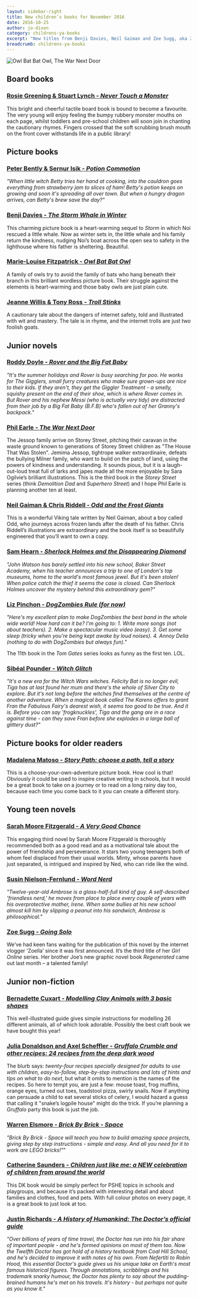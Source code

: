 ```yaml
---
layout: sidebar-right
title: New children’s books for November 2016
date: 2016-10-25
author: jo-dixon
category: childrens-ya-books
excerpt: "New titles from Benji Davies, Neil Gaiman and Zoe Sugg, aka Zoella"
breadcrumb: childrens-ya-books
---
```


![Owl Bat Bat Owl, The War Next Door](/images/featured/featured-nov-childrens-ya.jpg)

## Board books

<h3><a href="https://suffolk.spydus.co.uk/cgi-bin/spydus.exe/ENQ/OPAC/BIBENQ/6685129?QRY=CTIBIB%3C%20IRN(1626240)&QRYTEXT=Never%20Touch%20a%20Monster">Rosie Greening &amp; Stuart Lynch - <cite>Never Touch a Monster</cite></a></h3>

This bright and cheerful tactile board book is bound to become a favourite. The very young will enjoy feeling the bumpy rubbery monster mouths on each page, whilst toddlers and pre-school children will soon join in chanting the cautionary rhymes.  Fingers crossed that the soft scrubbing brush mouth on the front cover withstands life in a public library!

## Picture books

<h3><a href="https://suffolk.spydus.co.uk/cgi-bin/spydus.exe/ENQ/OPAC/BIBENQ?ENTRY_NAME=TI&ENTRY=potion+commotion&ENTRY1_OPER=%2B&ENTRY2_NAME=AU&ENTRY2=peter+bently&ENTRY2_TYPE=K&ENTRY3_NAME=SU&ENTRY3=&ENTRY_TYPE=K&ENTRY3_OPER=%2B&NRECS=20&SORTS=HBT.SOVR&SEARCH_FORM=%2Fcgi-bin%2Fspydus.exe%2FMSGTRN%2FOPAC%2FBSEARCH&CF=GEN&ISGLB=0&GQ=potion+commotion">Peter Bently &amp; Sernur Isik - <cite>Potion Commotion</cite></a></h3>

*"When little witch Betty tries her hand at cooking, into the cauldron goes everything from strawberry jam to slices of ham! Betty's potion keeps on growing and soon it's spreading all over town. But when a hungry dragon arrives, can Betty's brew save the day?"*

<h3><a href="https://suffolk.spydus.co.uk/cgi-bin/spydus.exe/ENQ/OPAC/BIBENQ/6695385?QRY=CTIBIB%3C%20IRN(67942632)&QRYTEXT=The%20storm%20whale%20in%20winter">Benji Davies - <cite>The Storm Whale in Winter</cite></a></h3>

This charming picture book is a heart-warming sequel to <cite>Storm</cite> in which Noi rescued a little whale. Now as winter sets in, the little whale and his family return the kindness, nudging Noi’s boat across the open sea to safety in the lighthouse where his father is sheltering. Beautiful.

<h3><a href="https://suffolk.spydus.co.uk/cgi-bin/spydus.exe/ENQ/OPAC/BIBENQ/6696465?QRY=CTIBIB%3C%20IRN(65784045)&QRYTEXT=Owl%20bat%20bat%20owl">Marie-Louise Fitzpatrick - <cite>Owl Bat Bat Owl</cite></a></h3>

A family of owls try to avoid the family of bats who hang beneath their branch in this brilliant wordless picture book. Their struggle against the elements is heart-warming and those baby owls are just plain cute.

<h3><a href="https://suffolk.spydus.co.uk/cgi-bin/spydus.exe/ENQ/OPAC/BIBENQ/6698565?QRY=CTIBIB%3C%20IRN(69495622)&QRYTEXT=Troll%20stinks">Jeanne Willis &amp; Tony Ross - <cite>Troll Stinks</cite></a></h3>

A cautionary tale about the dangers of internet safety, told and illustrated with wit and mastery. The tale is in rhyme, and the internet trolls are just two foolish goats.

## Junior novels

<h3><a href="https://suffolk.spydus.co.uk/cgi-bin/spydus.exe/ENQ/OPAC/BIBENQ/6702045?QRY=CTIBIB%3C%20IRN(65785403)&QRYTEXT=Rover%20and%20the%20big%20fat%20baby">Roddy Doyle - <cite>Rover and the Big Fat Baby</cite></a></h3>

*"It's the summer holidays and Rover is busy searching for poo. He works for The Gigglers, small furry creatures who make sure grown-ups are nice to their kids. If they aren't, they get the Giggler Treatment - a smelly, squishy present on the end of their shoe, which is where Rover comes in. But Rover and his nephew Messi (who is actually very tidy) are distracted from their job by a Big Fat Baby (B.F.B) who's fallen out of her Granny's backpack."*

<h3><a href="https://suffolk.spydus.co.uk/cgi-bin/spydus.exe/ENQ/OPAC/BIBENQ/6705586?QRY=CTIBIB%3C%20IRN(65593829)&QRYTEXT=The%20war%20next%20door">Phil Earle - <cite>The War Next Door</cite></a></h3>

The Jessop family arrive on Storey Street, pitching their caravan in the waste ground known to generations of Storey Street children as "The House That Was Stolen".  Jemima Jessop, tightrope walker extraordinaire, defeats the bullying Milner family, who want to build on the patch of land, using the powers of kindness and understanding. It sounds pious, but it is a laugh-out-loud treat full of larks and japes made all the more enjoyable by Sara Ogilvie’s brilliant illustrations. This is the third book in the <cite>Storey Street</cite> series (think <cite>Demolition Dad</cite> and <cite>Superhero Street</cite>) and I hope Phil Earle is planning another ten at least.

<h3><a href="https://suffolk.spydus.co.uk/cgi-bin/spydus.exe/ENQ/OPAC/BIBENQ/12101709?QRY=CTIBIB%3C%20IRN(123545)&QRYTEXT=Odd%20and%20the%20frost%20giants">Neil Gaiman &amp; Chris Riddell - <cite>Odd and the Frost Giants</cite></a></h3>

This is a wonderful Viking tale written by Neil Gaiman, about a boy called Odd, who journeys across frozen lands after the death of his father. Chris Riddell’s illustrations are extraordinary and the book itself is so beautifully engineered that you’ll want to own a copy.

<h3><a href="https://suffolk.spydus.co.uk/cgi-bin/spydus.exe/ENQ/OPAC/BIBENQ/6711076?QRY=CTIBIB%3C%20IRN(69495617)&QRYTEXT=Sherlock%20Holmes%20and%20the%20disappearing%20diamond">Sam Hearn - <cite>Sherlock Holmes and the Disappearing Diamond</cite></a></h3>

*"John Watson has barely settled into his new school, Baker Street Academy, when his teacher announces a trip to one of London's top museums, home to the world's most famous jewel. But it's been stolen! When police catch the thief it seems the case is closed. Can Sherlock Holmes uncover the mystery behind this extraordinary gem?"*

<h3><a href="https://suffolk.spydus.co.uk/cgi-bin/spydus.exe/ENQ/OPAC/BIBENQ/6713824?QRY=CTIBIB%3C%20IRN(69495049)&QRYTEXT=DogZombies%20rule%20(for%20now)">Liz Pinchon - <cite>DogZombies Rule (for now)</cite></a></h3>

*"Here's my excellent plan to make DogZombies the best band in the whole wide world! How hard can it be? I'm going to: 1. Write more songs (not about teachers). 2. Make a spectacular music video (easy). 3. Get some sleep (tricky when you're being kept awake by loud noises). 4. Annoy Delia (nothing to do with DogZombies but always fun)."*

The 11th book in the <cite>Tom Gates</cite> series looks as funny as the first ten. LOL.

<h3><a href="https://suffolk.spydus.co.uk/cgi-bin/spydus.exe/ENQ/OPAC/BIBENQ?ENTRY_NAME=TI&ENTRY=witch+glitch&ENTRY1_OPER=%2B&ENTRY2_NAME=AU&ENTRY2=&ENTRY2_TYPE=K&ENTRY3_NAME=SU&ENTRY3=&ENTRY_TYPE=K&ENTRY3_OPER=%2B&NRECS=20&SORTS=HBT.SOVR&SEARCH_FORM=%2Fcgi-bin%2Fspydus.exe%2FMSGTRN%2FOPAC%2FBSEARCH&CF=GEN&ISGLB=0&GQ=witch+glitch">Sibéal Pounder - <cite>Witch Glitch</cite></a></h3>

*"It's a new era for the <cite>Witch Wars</cite> witches. Felicity Bat is no longer evil, Tiga has at last found her mum and there's the whole of Silver City to explore. But it's not long before the witches find themselves at the centre of another adventure. When a magical book called The Karens offers to grant Fran the Fabulous Fairy's dearest wish, it seems too good to be true. And it is. Before you can say 'frogknuckles', Tiga and the gang are in a race against time - can they save Fran before she explodes in a large ball of glittery dust?"*

## Picture books for older readers

<h3><a href="https://suffolk.spydus.co.uk/cgi-bin/spydus.exe/ENQ/OPAC/BIBENQ?ENTRY_NAME=TI&ENTRY=story+path&ENTRY1_OPER=%2B&ENTRY2_NAME=AU&ENTRY2=madalena+matoso&ENTRY2_TYPE=K&ENTRY3_NAME=SU&ENTRY3=&ENTRY_TYPE=K&ENTRY3_OPER=%2B&NRECS=20&SORTS=HBT.SOVR&SEARCH_FORM=%2Fcgi-bin%2Fspydus.exe%2FMSGTRN%2FOPAC%2FBSEARCH&CF=GEN&ISGLB=0&GQ=story+path">Madalena Matoso - <cite>Story Path: choose a path, tell a story</cite></a></h3>

This is a choose-your-own-adventure picture book. How cool is that! Obviously it could be used to inspire creative writing in schools, but it would be a great book to take on a journey or to read on a long rainy day too, because each time you come back to it you can create a different story.

## Young teen novels

<h3><a href="https://suffolk.spydus.co.uk/cgi-bin/spydus.exe/ENQ/OPAC/BIBENQ?ENTRY_NAME=TI&ENTRY=a+very+good+chance&ENTRY1_OPER=%2B&ENTRY2_NAME=AU&ENTRY2=sarah+moore+fitzgerald&ENTRY2_TYPE=K&ENTRY3_NAME=SU&ENTRY3=&ENTRY_TYPE=K&ENTRY3_OPER=%2B&NRECS=20&SORTS=HBT.SOVR&SEARCH_FORM=%2Fcgi-bin%2Fspydus.exe%2FMSGTRN%2FOPAC%2FBSEARCH&CF=GEN&ISGLB=0&GQ=a+very+good+chance">Sarah Moore Fitzgerald - <cite>A Very Good Chance</cite></a></h3>

This engaging third novel by Sarah Moore Fitzgerald is thoroughly recommended both as a good read and as a motivational tale about the power of friendship and perseverance. It stars two young teenagers both of whom feel displaced from their usual worlds. Minty, whose parents have just separated, is intrigued and inspired by Ned, who can ride like the wind.

<h3><a href="https://suffolk.spydus.co.uk/cgi-bin/spydus.exe/ENQ/OPAC/BIBENQ/7007795?QRY=CTIBIB%3C%20IRN(1086634)&QRYTEXT=Word%20nerd">Susin Nielson-Fernlund - <cite>Word Nerd</cite></a></h3>

*"Twelve-year-old Ambrose is a glass-half-full kind of guy. A self-described 'friendless nerd,' he moves from place to place every couple of years with his overprotective mother, Irene. When some bullies at his new school almost kill him by slipping a peanut into his sandwich, Ambrose is philosophical."*

<h3><a href="https://suffolk.spydus.co.uk/cgi-bin/spydus.exe/ENQ/OPAC/BIBENQ/7008478?QRY=CTIBIB%3C%20IRN(66284219)&QRYTEXT=Going%20Solo">Zoe Sugg - <cite>Going Solo</cite></a></h3>

We’ve had keen fans waiting for the publication of this novel by the internet vlogger ‘Zoella’ since it was first announced. It’s the third title of her <cite>Girl Online</cite> series. Her brother Joe’s new graphic novel book <cite>Regenerated</cite> came out last month – a talented family!

## Junior non-fiction

<h3><a href="https://suffolk.spydus.co.uk/cgi-bin/spydus.exe/ENQ/OPAC/BIBENQ/7009868?QRY=CTIBIB%3C%20IRN(68177405)&QRYTEXT=Modelling%20clay%20animals%20%3A%20with%203%20basic%20shapes">Bernadette Cuxart - <cite>Modelling Clay Animals with 3 basic shapes</cite></a></h3>

This well-illustrated guide gives simple instructions for modelling 26 different animals, all of which look adorable. Possibly the best craft book we have bought this year!

<h3><a href="https://suffolk.spydus.co.uk/cgi-bin/spydus.exe/ENQ/OPAC/BIBENQ/7013139?QRY=CTIBIB%3C%20IRN(65164428)&QRYTEXT=Gruffalo%20crumble%20and%20other%20recipes%20%3A%2024%20recipes%20from%20the%20deep%20dark%20wood">Julia Donaldson and Axel Scheffler - <cite>Gruffalo Crumble and other recipes: 24 recipes from the deep dark wood</cite></a></h3>

The blurb says: *twenty-four recipes specially designed for adults to use with children, easy-to-follow, step-by-step instructions and lots of hints and tips on what to do next*, but what it omits to mention is the names of the recipes. So here to tempt you, are just a few: mouse toast, frog muffins, orange eyes, turned out toes, toadstool pizza, swirly snails. Now if anything can persuade a child to eat several sticks of celery, I would hazard a guess that calling it "snake’s logpile house" might do the trick. If you’re planning a <cite>Gruffalo</cite> party this book is just the job.

<h3><a href="https://suffolk.spydus.co.uk/cgi-bin/spydus.exe/ENQ/OPAC/BIBENQ?ENTRY_NAME=TI&ENTRY=brick+by+brick&ENTRY1_OPER=%2B&ENTRY2_NAME=AU&ENTRY2=warren+elsmore&ENTRY2_TYPE=K&ENTRY3_NAME=SU&ENTRY3=&ENTRY_TYPE=K&ENTRY3_OPER=%2B&NRECS=20&SORTS=HBT.SOVR&SEARCH_FORM=%2Fcgi-bin%2Fspydus.exe%2FMSGTRN%2FOPAC%2FBSEARCH&CF=GEN&ISGLB=0&GQ=brick+by+brick">Warren Elsmore - <cite>Brick By Brick - Space</cite></a></h3>

*"<cite>Brick By Brick - Space</cite> will teach you how to build amazing space projects, giving step by step instructions - simple and easy. And all you need for it to work are LEGO bricks!"*"

<h3><a href="https://suffolk.spydus.co.uk/cgi-bin/spydus.exe/ENQ/OPAC/BIBENQ?ENTRY_NAME=TI&ENTRY=children+just+like+me&ENTRY1_OPER=%2B&ENTRY2_NAME=AU&ENTRY2=catherine+saunders&ENTRY2_TYPE=K&ENTRY3_NAME=SU&ENTRY3=&ENTRY_TYPE=K&ENTRY3_OPER=%2B&NRECS=20&SORTS=HBT.SOVR&SEARCH_FORM=%2Fcgi-bin%2Fspydus.exe%2FMSGTRN%2FOPAC%2FBSEARCH&CF=GEN&ISGLB=0&GQ=children+just+like+me">Catherine Saunders - <cite>Children just like me: a NEW celebration of children from around the world</cite></a></h3>

This DK book would be simply perfect for PSHE topics in schools and playgroups, and because it’s packed with interesting detail and about families and clothes, food and pets. With full colour photos on every page, it is a great book to just look at too.

<h3><a href="https://suffolk.spydus.co.uk/cgi-bin/spydus.exe/ENQ/OPAC/BIBENQ?ENTRY_NAME=TI&ENTRY=a+history+of+humankind&ENTRY1_OPER=%2B&ENTRY2_NAME=AU&ENTRY2=justin+richards&ENTRY2_TYPE=K&ENTRY3_NAME=SU&ENTRY3=&ENTRY_TYPE=K&ENTRY3_OPER=%2B&NRECS=20&SORTS=HBT.SOVR&SEARCH_FORM=%2Fcgi-bin%2Fspydus.exe%2FMSGTRN%2FOPAC%2FBSEARCH&CF=GEN&ISGLB=0&GQ=a+history+of+humankind">Justin Richards - <cite>A History of Humankind: The Doctor’s official guide</cite></a></h3>

*"Over billions of years of time travel, the Doctor has run into his fair share of important people - and he's formed opinions on most of them too. Now the Twelfth Doctor has got hold of a history textbook from Coal Hill School, and he's decided to improve it with notes of his own. From Nefertiti to Robin Hood, this essential Doctor's guide gives us his unique take on Earth's most famous historical figures. Through annotations, scribblings and his trademark snarky humour, the Doctor has plenty to say about the pudding-brained humans he's met on his travels. It's history - but perhaps not quite as you know it."*
